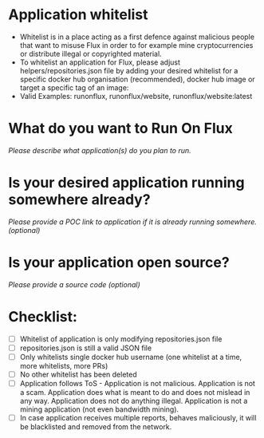 # Application whitelist

- Whitelist is in a place acting as a first defence against malicious people that want to misuse Flux in order to for example mine cryptocurrencies or distribute illegal or copyrighted material. 
- To whitelist an application for Flux, please adjust helpers/repositories.json file by adding your desired whitelist for a specific docker hub organisation (recommended), docker hub image or target a specific tag of an image:
- Valid Examples: runonflux, runonflux/website, runonflux/website:latest

# What do you want to Run On Flux

*Please describe what application(s) do you plan to run.*

# Is your desired application running somewhere already?

*Please provide a POC link to application if it is already running somewhere. (optional)*

# Is your application open source?

*Please provide a source code (optional)*

# Checklist:

- [ ] Whitelist of application is only modifying repositories.json file
- [ ] repositories.json is still a valid JSON file
- [ ] Only whitelists single docker hub username (one whitelist at a time, more whitelists, more PRs)
- [ ] No other whitelist has been deleted
- [ ] Application follows ToS - Application is not malicious. Application is not a scam. Application does what is meant to do and does not mislead in any way. Application does not do anything illegal. Application is not a mining application (not even bandwidth mining).
- [ ] In case application receives multiple reports, behaves maliciously, it will be blacklisted and removed from the network.
